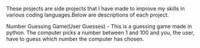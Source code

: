 These projects are side projects that I have made to improve my skills in various coding languages.Below are descriptions of each project.

Number Guessing Game(User Guesses) - This is a guessing game made in python. The computer picks a number between 1 and 100 and you, the user,
have to guess which number the computer has chosen.
